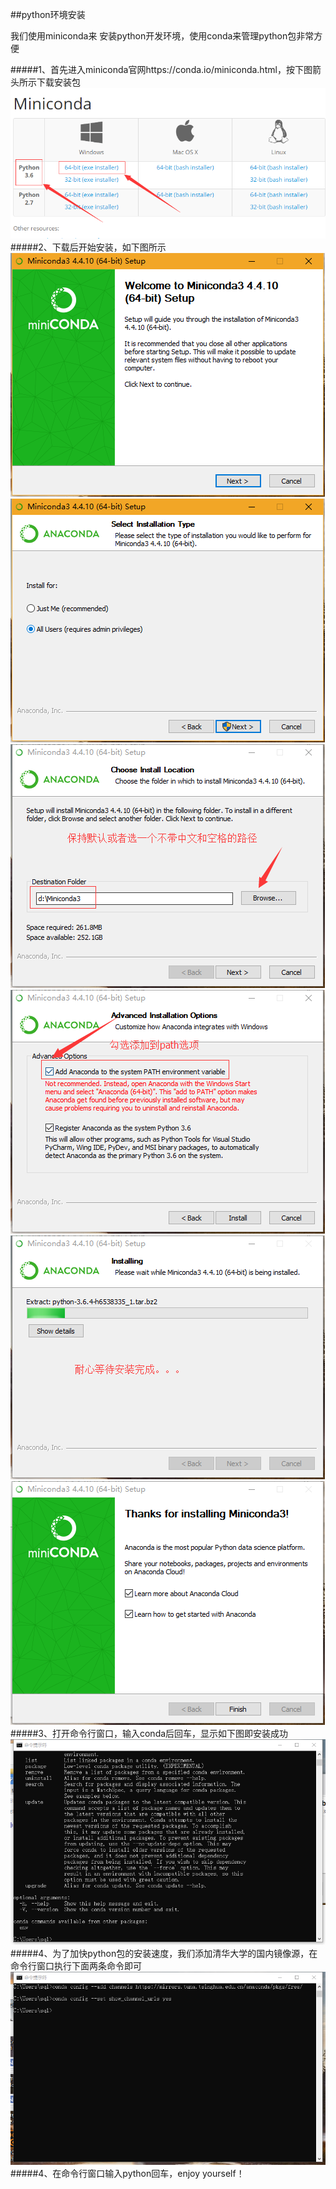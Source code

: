 ##python环境安装

我们使用miniconda来 安装python开发环境，使用conda来管理python包非常方便

#####1、首先进入miniconda官网https://conda.io/miniconda.html，按下图箭头所示下载安装包
![安装完成后](../res/images/miniconda1.png "Tile")
#####2、下载后开始安装，如下图所示
![安装完成后](../res/images/miniconda2.png "Tile")
![安装完成后](../res/images/miniconda3.png "Tile")
![安装完成后](../res/images/miniconda4.png "Tile")
![安装完成后](../res/images/miniconda5.png "Tile")
![安装完成后](../res/images/miniconda6.png "Tile")
![安装完成后](../res/images/miniconda7.png "Tile")
#####3、打开命令行窗口，输入conda后回车，显示如下图即安装成功
![安装完成后](../res/images/miniconda8.png "Tile")
#####4、为了加快python包的安装速度，我们添加清华大学的国内镜像源，在命令行窗口执行下面两条命令即可
![安装完成后](../res/images/miniconda9.png "Tile")
#####4、在命令行窗口输入python回车，enjoy yourself！
